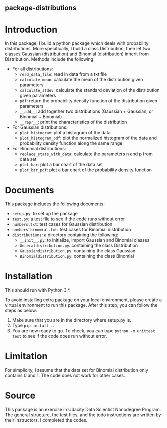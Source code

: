 ## package-distributions

# Introduction
In this package, I build a python package which deals with probability distributions. More specifically, I build a class Distribution, then let two classes Gaussian (distribution) and Binomial (distribution) inherit from Distribution. Methods include the following:
* For all distributions:
  * `read_data_file`: read in data from a txt file
  * `calculate_mean`: calculate the mean of the distribution given parameters
  * `calculate_stdev`: calculate the standard deviation of the distribution given parameters
  * `pdf`: return the probability density function of the distribution given parameters
  * `__add__`: add together two distributions (Gaussian + Gaussian, or Binomial + Binomial)
  * `__repr__`: print the characteristics of the distribution
* For Gaussian distributions: 
  * `plot_histogram`: plot a histogram of the data
  * `plot_histogram_pdf`: plot the normalized histogram of the data and probability density function along the same range
* For Binomial distributions:
  * `replace_stats_with_data`: calculate the parameters n and p from data set
  * `plot_bar`: plot a bar chart of the data set
  * `plot_bar_pdf`: plot a bar chart of the probability density function

# Documents
This package includes the following documents:
* `setup.py`: to set up the package
* `test.py`: a test file to see if the code runs without error
* `numbers.txt`: test cases for Gaussian distribution
* `numbers_binomial.txt`: test cases for Binomial distribution
* `distributions`: a directory containing the following:
  * `__init__.py`: to initialize, import Gaussian and Binomial classes
  * `Generaldistribution.py`: containing the class Distribution
  * `Gaussiandistribution.py`: containing the class Gaussian
  * `Binomialdistribution.py`: containing the class Binomial
# Installation
This should run with Python 3.*.

To avoid installing extra package on your local environment, please create a virtual environment to run this package. After this step, you can follow the steps as below:
1. Make sure that you are in the directory where setup.py is.
2. Type `pip install .`.
3. You are now ready to go. To check, you can type `python -m unittest test` to see if the code does run without error.

# Limitation
For simplicity, I assume that the data set for Binomial distribution only contains 0 and 1. The code does not work for other cases.

# Source
This package is an exercise in Udacity Data Scientist Nanodegree Program. The general structure, the test files, and the todo instructions are written by their instructors. I completed the codes.
